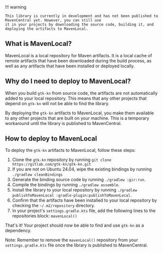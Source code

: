 !!! warning

    This library is currently in development and has not been published to MavenCentral yet. However, you can still use
    it in your projects by downloading the source code, building it, and deploying the artifacts to MavenLocal.

## What is MavenLocal?

MavenLocal is a local repository for Maven artifacts. It is a local cache of remote artifacts that have been downloaded
during the build process, as well as any artifacts that have been installed or deployed locally.

## Why do I need to deploy to MavenLocal?

When you build `gtk-kn` from source code, the artifacts are not automatically added to your local repository. This means
that any other projects that depend on `gtk-kn` will not be able to find the library.

By deploying the `gtk-kn` artifacts to MavenLocal, you make them available to any other projects that are built on your
machine. This is a temporary workaround until the library is published to MavenCentral.

## How to deploy to MavenLocal

To deploy the `gtk-kn` artifacts to MavenLocal, follow these steps:

1. Clone the `gtk-kn` repository by running `git clone https://gitlab.com/gtk-kn/gtk-kn.git`
2. If you are not on Ubuntu 24.04, wipe the existing bindings by running `./gradlew cleanBindings`
3. Generate the binding source code by running `./gradlew :gir:run`.
4. Compile the bindings by running `./gradlew assemble`.
5. Install the library to your local repository by running `./gradlew publishToMavenLocal :gradle-plugin:publishToMavenLocal`.
6. Confirm that the artifacts have been installed to your local repository by checking the `~/.m2/repository` directory.
7. In your project's `settings.gradle.kts` file, add the following lines to the repositories block: `mavenLocal()`

That's it! Your project should now be able to find and use `gtk-kn` as a dependency.

Note: Remember to remove the `mavenLocal()` repository from your `settings.gradle.kts` file once the library is
published to MavenCentral.
